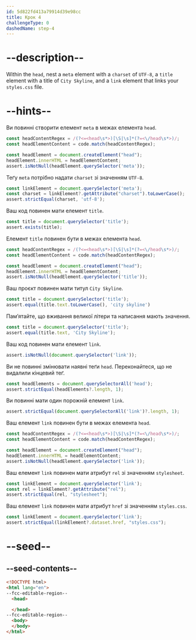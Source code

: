 ```yaml
---
id: 5d822fd413a79914d39e98cc
title: Крок 4
challengeType: 0
dashedName: step-4
---
```


# --description--

Within the `head`, nest a `meta` element with a `charset` of `UTF-8`, a `title` element with a title of `City Skyline`, and a `link` element that links your `styles.css` file.

# --hints--

Ви повинні створити елемент `meta` в межах елемента `head`.

```js
const headContentRegex = /(?<=<head\s*>)[\S|\s]*(?=<\/head\s*>)/;
const headElementContent = code.match(headContentRegex);

const headElement = document.createElement("head");
headElement.innerHTML = headElementContent;
assert.isNotNull(headElement.querySelector('meta'));
```

Теґу `meta` потрібно надати `charset` зі значенням `UTF-8`.

```js
const linkElement = document.querySelector('meta');
const charset = linkElement?.getAttribute("charset").toLowerCase();
assert.strictEqual(charset, 'utf-8');
```

Ваш код повинен мати елемент `title`.

```js
const title = document.querySelector('title');
assert.exists(title);
```

Елемент `title` повинен бути в межах елемента `head`.

```js
const headContentRegex = /(?<=<head\s*>)[\S|\s]*(?=<\/head\s*>)/;
const headElementContent = code.match(headContentRegex);

const headElement = document.createElement("head");
headElement.innerHTML = headElementContent;
assert.isNotNull(headElement.querySelector('title'));
```

Ваш проєкт повинен мати титул `City Skyline`.

```js
const title = document.querySelector('title');
assert.equal(title.text.toLowerCase(), 'city skyline')
```

Пам’ятайте, що вживання великої літери та написання мають значення.

```js
const title = document.querySelector('title');
assert.equal(title.text, 'City Skyline');
```

Ваш код повинен мати елемент `link`.

```js
assert.isNotNull(document.querySelector('link'));
```

Ви не повинні змінювати наявні теґи `head`. Переконайтеся, що не видалили кінцевий теґ.

```js
const headElements = document.querySelectorAll('head');
assert.strictEqual(headElements?.length, 1);
```

Ви повинні мати один порожній елемент `link`.

```js
assert.strictEqual(document.querySelectorAll('link')?.length, 1);
```

Ваш елемент `link` повинен бути в межах елемента `head`.

```js
const headContentRegex = /(?<=<head\s*>)[\S|\s]*(?=<\/head\s*>)/;
const headElementContent = code.match(headContentRegex);

const headElement = document.createElement("head");
headElement.innerHTML = headElementContent;
assert.isNotNull(headElement.querySelector('link'));
```

Ваш елемент `link` повинен мати атрибут `rel` зі значенням `stylesheet`.

```js
const linkElement = document.querySelector('link');
const rel = linkElement?.getAttribute("rel");
assert.strictEqual(rel, "stylesheet");
```

Ваш елемент `link` повинен мати атрибут `href` зі значенням `styles.css`.

```js
const linkElement = document.querySelector('link');
assert.strictEqual(linkElement?.dataset.href, "styles.css");
```

# --seed--

## --seed-contents--

```html
<!DOCTYPE html>
<html lang="en">
--fcc-editable-region--
  <head>

  </head>
--fcc-editable-region--
  <body>
  </body>
</html>
```

